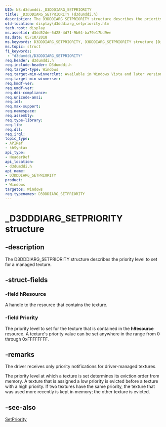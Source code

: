 ```yaml
---
UID: NS:d3dumddi._D3DDDIARG_SETPRIORITY
title: _D3DDDIARG_SETPRIORITY (d3dumddi.h)
description: The D3DDDIARG_SETPRIORITY structure describes the priority level to set for a managed texture.
old-location: display\d3dddiarg_setpriority.htm
tech.root: display
ms.assetid: d3dd52de-6d28-4d71-9b64-ba79e17bd9ee
ms.date: 05/10/2018
ms.keywords: D3DDDIARG_SETPRIORITY, D3DDDIARG_SETPRIORITY structure [Display Devices], UMDisplayDriver_param_Structs_e416cff1-5cad-4488-a3e2-ea0b42a7cd81.xml, _D3DDDIARG_SETPRIORITY, d3dumddi/D3DDDIARG_SETPRIORITY, display.d3dddiarg_setpriority
ms.topic: struct
f1_keywords:
 - "d3dumddi/D3DDDIARG_SETPRIORITY"
req.header: d3dumddi.h
req.include-header: D3dumddi.h
req.target-type: Windows
req.target-min-winverclnt: Available in Windows Vista and later versions of the Windows operating systems.
req.target-min-winversvr: 
req.kmdf-ver: 
req.umdf-ver: 
req.ddi-compliance: 
req.unicode-ansi: 
req.idl: 
req.max-support: 
req.namespace: 
req.assembly: 
req.type-library: 
req.lib: 
req.dll: 
req.irql: 
topic_type:
- APIRef
- kbSyntax
api_type:
- HeaderDef
api_location:
- d3dumddi.h
api_name:
- D3DDDIARG_SETPRIORITY
product:
- Windows
targetos: Windows
req.typenames: D3DDDIARG_SETPRIORITY
---
```


# _D3DDDIARG_SETPRIORITY structure


## -description


The D3DDDIARG_SETPRIORITY structure describes the priority level to set for a managed texture. 


## -struct-fields




### -field hResource

A handle to the resource that contains the texture.


### -field Priority

The priority level to set for the texture that is contained in the <b>hResource</b> resource. A texture's priority value can be set anywhere in the range from 0 through 0xFFFFFFFF.


## -remarks



The driver receives only priority notifications for driver-managed textures.

The priority level at which a texture is set determines its eviction order from memory. A texture that is assigned a low priority is evicted before a texture with a high priority. If two textures have the same priority, the texture that was used more recently is kept in memory; the other texture is evicted. 




## -see-also




<a href="https://docs.microsoft.com/windows-hardware/drivers/ddi/d3dumddi/nc-d3dumddi-pfnd3dddi_setpriority">SetPriority</a>
 

 

